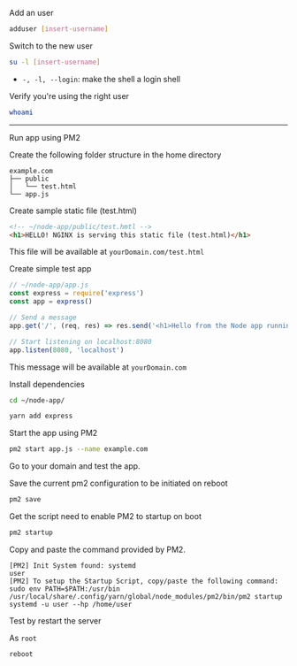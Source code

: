 Add an user
```sh
adduser [insert-username]
```

Switch to the new user
```sh
su -l [insert-username]
```
- `-, -l, --login`: make the shell a login shell

Verify you're using the right user
```sh
whoami
```

---

Run app using PM2

Create the following folder structure in the home directory
```
example.com
├── public
│   └── test.html
└── app.js
```

Create sample static file (test.html)
```html
<!-- ~/node-app/public/test.hmtl -->
<h1>HELLO! NGINX is serving this static file (test.html)</h1>
```

This file will be available at `yourDomain.com/test.html`

Create simple test app
```javascript
// ~/node-app/app.js
const express = require('express')
const app = express()

// Send a message
app.get('/', (req, res) => res.send('<h1>Hello from the Node app running on localhost:8080</h1>'))

// Start listening on localhost:8080
app.listen(8080, 'localhost')
```
This message will be available at `yourDomain.com`

Install dependencies
```sh
cd ~/node-app/
```

```sh
yarn add express
```

Start the app using PM2
```sh
pm2 start app.js --name example.com 
```
Go to your domain and test the app.

Save the current pm2 configuration to be initiated on reboot

```sh
pm2 save
```

Get the script need to enable PM2 to startup on boot
```sh
pm2 startup
```
Copy and paste the command provided by PM2.

```
[PM2] Init System found: systemd
user
[PM2] To setup the Startup Script, copy/paste the following command:
sudo env PATH=$PATH:/usr/bin /usr/local/share/.config/yarn/global/node_modules/pm2/bin/pm2 startup systemd -u user --hp /home/user
```

Test by restart the server

As `root`
```sh
reboot
```